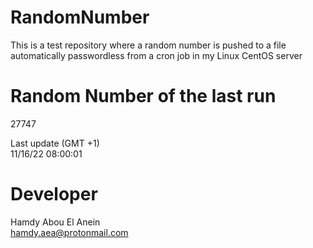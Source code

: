 # RandomNumber    
This is a test repository where a random number is pushed to a file automatically passwordless from a cron job in my Linux CentOS server    
# Random Number of the last run   
27747
      
Last update (GMT +1)    
11/16/22 08:00:01
# Developer    
Hamdy Abou El Anein   
hamdy.aea@protonmail.com
